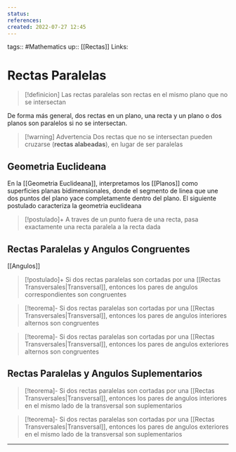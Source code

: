 ```yaml
---
status:
references:
created: 2022-07-27 12:45
---
```

tags:: #Mathematics 
up:: [[Rectas]]
Links: 
# Rectas Paralelas
> [!definicion]
> Las rectas paralelas son rectas en el mismo plano que no se intersectan

De forma más general, dos rectas en un plano, una recta y un plano o dos planos son paralelos si no se intersectan.

> [!warning] Advertencia
> Dos rectas que no se intersectan pueden cruzarse (**rectas alabeadas**), en lugar de ser paralelas

## Geometria Euclideana
En la [[Geometria Euclideana]], interpretamos los [[Planos]] como superficies planas bidimensionales, donde el segmento de linea que une dos puntos del plano yace completamente dentro del plano. El siguiente postulado caracteriza la geometria euclideana

> [!postulado]+
> A traves de un punto fuera de una recta, pasa exactamente una recta paralela a la recta dada

## Rectas Paralelas y Angulos Congruentes
[[Angulos]]

> [!postulado]+
> Si dos rectas paralelas son cortadas por una [[Rectas Transversales|Transversal]], entonces los pares de angulos correspondientes son congruentes

> [!teorema]-
> Si dos rectas paralelas son cortadas por una [[Rectas Transversales|Transversal]], entonces los pares de angulos interiores alternos son congruentes

> [!teorema]-
> Si dos rectas paralelas son cortadas por una [[Rectas Transversales|Transversal]], entonces los pares de angulos exteriores alternos son congruentes

## Rectas Paralelas y Angulos Suplementarios
> [!teorema]-
> Si dos rectas paralelas son cortadas por una [[Rectas Transversales|Transversal]], entonces los pares de angulos interiores en el mismo lado de la transversal son suplementarios 

> [!teorema]-
>Si dos rectas paralelas son cortadas por una [[Rectas Transversales|Transversal]], entonces los pares de angulos exteriores en el mismo lado de la transversal son suplementarios

___
